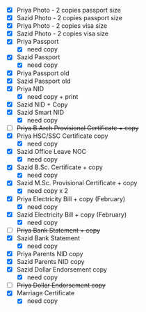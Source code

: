 - [x] Priya Photo - 2 copies passport size 
- [x] Sazid Photo - 2 copies passport size
- [x] Priya Photo - 2 copies visa size
- [x] Sazid Photo - 2 copies visa size
- [x] Priya Passport
	- [x] need copy
- [x] Sazid Passport
	- [x] need copy
- [x] Priya Passport old
- [x] Sazid Passport old
- [x] Priya NID
	- [x] need copy + print 
- [x] Sazid NID + Copy
- [x] Sazid Smart NID
	- [x] need copy 
- [ ] ~~Priya B.Arch Provisional Certificate + copy~~
- [x] Priya HSC/SSC Certificate copy
	- [x] need copy
- [x] Sazid Office Leave NOC
	- [x] need copy
- [x] Sazid B.Sc. Certificate + copy
	- [x] need copy
- [x] Sazid M.Sc. Provisional Certificate + copy
	- [x] need copy x 2
- [x] Priya Electricity Bill + copy (February)
	- [x] need copy 
- [x] Sazid Electricity Bill + copy (February)
	- [x] need copy 
- [ ] ~~Priya Bank Statement + copy~~
- [x] Sazid Bank Statement
	- [x] need copy
- [x] Priya Parents NID copy
- [x] Sazid Parents NID copy
- [x] Sazid Dollar Endorsement copy
	- [x] need copy 
- [ ] ~~Priya Dollar Endorsement copy~~
- [x] Marriage Certificate 
	- [x] need copy